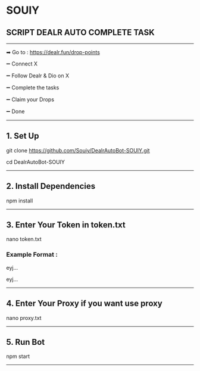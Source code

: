 # SOUIY
## SCRIPT DEALR AUTO COMPLETE TASK

---

➡ Go to : https://dealr.fun/drop-points

➖ Connect X 

➖ Follow Dealr & Dio on X

➖ Complete the tasks 

➖ Claim your Drops

➖ Done

---

## 1. Set Up
git clone https://github.com/Souiy/DealrAutoBot-SOUIY.git

cd DealrAutoBot-SOUIY

---

## 2. Install Dependencies
npm install

---

## 3. Enter Your Token in token.txt
nano token.txt

### Example Format :
eyj...

eyj...

---

## 4. Enter Your Proxy if you want use proxy
nano proxy.txt 

---

## 5. Run Bot 
npm start

---
